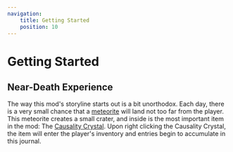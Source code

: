```yaml
---
navigation:
    title: Getting Started
    position: 10
---
```


# Getting Started

## Near-Death Experience

The way this mod's storyline starts out is a bit unorthodox. Each day, there is a very small chance that a [meteorite](lore/time-loop/meteorite.md) will land not too far from the player. This meteorite creates a small crater, and inside is the most important item in the mod: The [Causality Crystal](items-blocks-machines/unique-items/causality-crystal/1.md). Upon right clicking the Causality Crystal, the item will enter the player's inventory and entries begin to accumulate in this journal.
